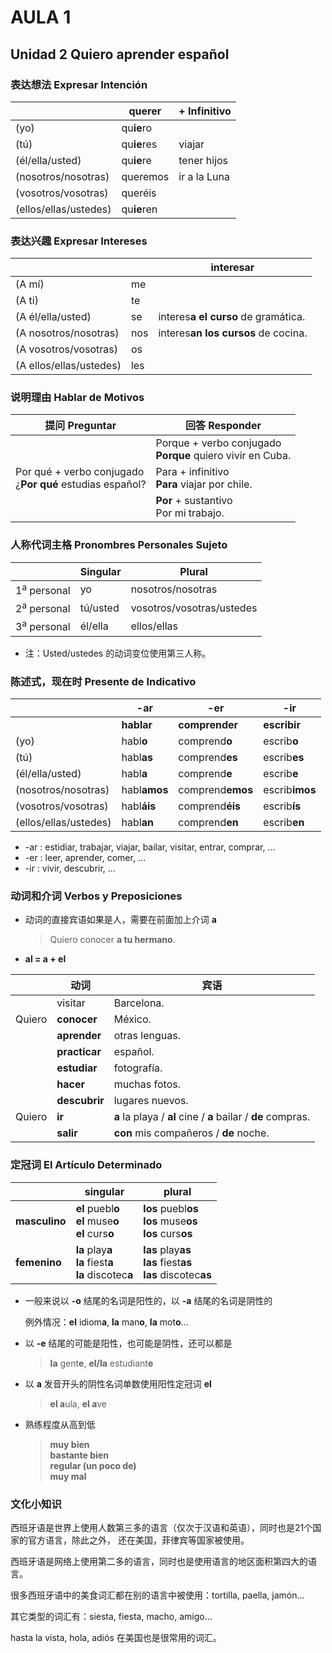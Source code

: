 # AULA 1

## Unidad 2 Quiero aprender español

### 表达想法 Expresar Intención

|  | querer | + Infinitivo |
| --- | --- | --- |
| (yo) | qu**ie**ro | |
| (tú) | qu**ie**res | viajar |
| (él/ella/usted) | qu**ie**re | tener hijos |
| (nosotros/nosotras) | queremos | ir a la Luna |
| (vosotros/vosotras) | queréis | |
| (ellos/ellas/ustedes) | qu**ie**ren | |

### 表达兴趣 Expresar Intereses

| | |interesar|
|---|---|---|
|(A mí) | me | |
|(A ti) | te | |
|(A él/ella/usted) | se | interes**a el curso** de gramática. |
|(A nosotros/nosotras) | nos | interes**an los cursos** de cocina. |
|(A vosotros/vosotras) | os | |
|(A ellos/ellas/ustedes) | les | |

### 说明理由 Hablar de Motivos

| 提问 Preguntar | 回答 Responder |
| ----|----- |
| | Porque + verbo conjugado <br> **Porque** quiero vivir en Cuba.
| Por qué + verbo conjugado <br> ¿**Por qué** estudias español?| Para + infinitivo <br> **Para** viajar por chile.
| | **Por** + sustantivo <br> Por mi trabajo.

### 人称代词主格 Pronombres Personales Sujeto

| |Singular|Plural|
|---|---|---|
|1<sup>a</sup> personal | yo | nosotros/nosotras|
|2<sup>a</sup> personal | tú/usted | vosotros/vosotras/ustedes|
|3<sup>a</sup> personal | él/ella | ellos/ellas|

- 注：Usted/ustedes 的动词变位使用第三人称。

### 陈述式，现在时 Presente de Indicativo

| |-ar|-er|-ir|
|----|----|----|----|
| | **hablar** | **comprender** | **escribir**|
|(yo) | habl**o** | comprend**o** | escrib**o**|
|(tú) | habl**as** | comprend**es** | escrib**es**|
|(él/ella/usted) | habl**a** | comprend**e** | escrib**e**|
|(nosotros/nosotras) | habl**amos** | comprend**emos** | escrib**imos**|
|(vosotros/vosotras) | habl**áis** | comprend**éis** | escrib**ís**|
|(ellos/ellas/ustedes) | habl**an** | comprend**en** | escrib**en**|

- -ar : estidiar, trabajar, viajar, bailar, visitar, entrar, comprar, ...
- -er : leer, aprender, comer, ...
- -ir : vivir, descubrir, ...

### 动词和介词 Verbos y Preposiciones

- 动词的直接宾语如果是人，需要在前面加上介词 **a**
  > Quiero conocer **a tu hermano**.

- **al = a + el**

||动词|宾语|
|---|---|---|
|| visitar | Barcelona.|
|Quiero| **conocer** | México.|
| | **aprender** | otras lenguas.|
| | **practicar** | español.|
| | **estudiar** | fotografía.|
| | **hacer** | muchas fotos.|
| | **descubrir** | lugares nuevos.|
|Quiero | **ir** | **a** la playa / **al** cine / **a** bailar / **de** compras.|
| | **salir** | **con** mis compañeros / **de** noche.|

### 定冠词 El Artículo Determinado

||singular|plural
|--- | --- | ---
|**masculino** | **el** puebl**o** <br> **el** muse**o** <br> **el** curs**o** | **los** puebl**os** <br> **los** muse**os** <br> **los** curs**os**
|**femenino** | **la** play**a** <br> **la** fiest**a** <br> **la** discotec**a** | **las** play**as** <br> **las** fiest**as** <br> **las** discotec**as**

- 一般来说以 **-o** 结尾的名词是阳性的，以 **-a** 结尾的名词是阴性的

  例外情况：**el** idiom**a**, **la** man**o**, **la** mot**o**...

- 以 **-e** 结尾的可能是阳性，也可能是阴性，还可以都是
  > **la** gent**e**, **el/la** estudiant**e**

- 以 **a** 发音开头的阴性名词单数使用阳性定冠词 **el**
  > **el a**ula, **el a**ve

- 熟练程度从高到低
  > **muy bien** <br>
  > **bastante bien** <br>
  > **regular (un poco de)** <br>
  > **muy mal**


###  文化小知识

西班牙语是世界上使用人数第三多的语言（仅次于汉语和英语），同时也是21个国家的官方语言，除此之外，
还在美国，菲律宾等国家被使用。

西班牙语是网络上使用第二多的语言，同时也是使用语言的地区面积第四大的语言。

很多西班牙语中的美食词汇都在别的语言中被使用：tortilla, paella, jamón...

其它类型的词汇有：siesta, fiesta, macho, amigo...

hasta la vista, hola, adiós 在美国也是很常用的词汇。
